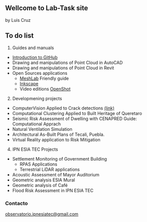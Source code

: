 ## Wellcome to Lab-Task site

by Luis Cruz

## To do list

1. Guides and manuals
- [Introduction to GitHub](https://luisram87.github.io/lab-tasks/details/github)
- Drawing and manipulations of Point Cloud in AutoCAD
- Drawing and manipulations of Point Cloud in Revit
- Open Sources applications
  - [MeshLab](https://www.meshlab.net) Friendly guide
  - [Inkscape](https://inkscape.org)
  - Video editions [OpenShot](https://www.openshot.org)

2. Developmening projects
- ComputerVision Applied to Crack detections [(link)]([./details/CVCrack](https://luisram87.github.io/lab-tasks/details/CVCrack))
- Computational Clustering Applied to Built Heritage of Queretaro
- Seismic Risk Assessment of Dwelling with CENAPRED Guide: Computational Apprach
- Natural Ventilation Simulation
- Architectural As-Built Plans of Tecali, Puebla.
- Virtual Reality application to Risk Mitigation
4. IPN ESIA TEC Projects 
- Settlement Monitoring of Government Building
  - RPAS Applications
  - Terrestrial LiDAR applications
- Acoustic Assessment of Mayor Auditorium
- Geometric analysis ESIA Mural
- Geometric analysis of Café
- Flood Risk Assessment in IPN ESIA TEC


### Contacto
[observatorio.ipnesiatec@gmail.com](mailto:observatorio.ipnesiatec@gmail.com)
